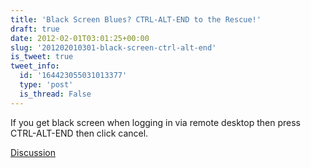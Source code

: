 ```yaml
---
title: 'Black Screen Blues? CTRL-ALT-END to the Rescue!'
draft: true
date: 2012-02-01T03:01:25+00:00
slug: '201202010301-black-screen-ctrl-alt-end'
is_tweet: true
tweet_info:
  id: '164423055031013377'
  type: 'post'
  is_thread: False
---
```




If you get black screen when logging in via remote desktop then press CTRL-ALT-END then click cancel.

[Discussion](https://x.com/sytelus/status/164423055031013377)

